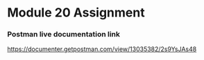 # Module 20 Assignment


### Postman live documentation link
https://documenter.getpostman.com/view/13035382/2s9YsJAs48